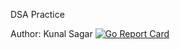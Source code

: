 DSA Practice

Author: Kunal Sagar
[![Go Report Card](https://goreportcard.com/badge/github.com/kunalrsagar/go-dsa)](https://goreportcard.com/report/github.com/kunalrsagar/go-dsa)
